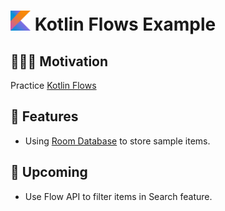 #  <img src="https://raw.githubusercontent.com/github/explore/80688e429a7d4ef2fca1e82350fe8e3517d3494d/topics/kotlin/kotlin.png" height="32" width="32"/>  Kotlin Flows Example

## 🙇🏻‍♂️ Motivation
Practice [Kotlin Flows](https://kotlinlang.org/docs/reference/coroutines/flow.html)

## 🌟 Features
* Using [Room Database](https://developer.android.com/training/data-storage/room) to store sample items.

## 🚧 Upcoming
* Use Flow API to filter items in Search feature.
